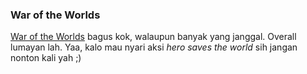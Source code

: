 ### War of the Worlds

<a href="http://www.imdb.com/title/tt0407304/">War of the Worlds</a> bagus kok, walaupun banyak yang janggal. Overall lumayan lah. Yaa, kalo mau nyari aksi <em>hero saves the world</em> sih jangan nonton kali yah ;)

<!-- METADATA: {"time": "2005-07-30 23:15:05", "title": "War of the Worlds"} -->
